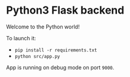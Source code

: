 # Python3 Flask backend

Welcome to the Python world!

To launch it:
- `pip install -r requirements.txt`
- `python src/app.py`

App is running on debug mode on port `9000`.
